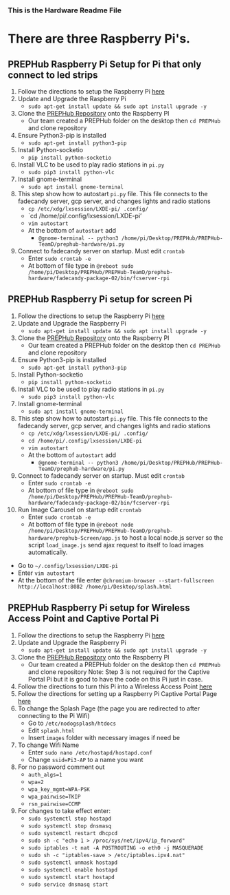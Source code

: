 ### This is the Hardware Readme File
# There are three Raspberry Pi's. 


## PREPHub Raspberry Pi Setup for Pi that only connect to led strips
1. Follow the directions to setup the Raspberry Pi [here](https://www.raspberrypi.org/help/quick-start-guide/2/)  
2. Update and Upgrade the Raspberry Pi  
   - `sudo apt-get install update && sudo apt install upgrade -y`  
3. Clone the [PREPHub Repository]() onto the Raspberry PI  
   - Our team created a PREPHub folder on the desktop then `cd PREPHub` and clone repository  
4. Ensure Python3-pip is installed  
   - `sudo apt-get install python3-pip`  
5. Install Python-socketio  
   - `pip install python-socketio`  
6. Install VLC to be used to play radio stations in `pi.py`  
   - `sudo pip3 install python-vlc`  
7. Install gnome-terminal  
   - `sudo apt install gnome-terminal`  
8. This step show how to autostart `pi.py` file. This file connects to the fadecandy server, gcp server, and changes lights and radio stations  
   - `cp /etc/xdg/lxsession/LXDE-pi/ .config/`  
   - `cd /home/pi/.config/lxsession/LXDE-pi’  
   - `vim autostart`
   - At the bottom of `autostart` add
     - `@gnome-terminal -- python3 /home/pi/Desktop/PREPHub/PREPHub-TeamD/prephub-hardware/pi.py`  
9. Connect to fadecandy server on startup. Must edit `crontab`
   - Enter `sudo crontab -e`  
   - At bottom of file type in `@reboot sudo /home/pi/Desktop/PREPHub/PREPHub-TeamD/prephub-hardware/fadecandy-package-02/bin/fcserver-rpi`
 

## PREPHub Raspberry Pi setup for screen Pi
1. Follow the directions to setup the Raspberry Pi [here](https://www.raspberrypi.org/help/quick-start-guide/2/)  
2. Update and Upgrade the Raspberry Pi  
   - `sudo apt-get install update && sudo apt install upgrade -y`  
3. Clone the [PREPHub Repository]() onto the Raspberry PI  
   - Our team created a PREPHub folder on the desktop then `cd PREPHub` and clone repository  
4. Ensure Python3-pip is installed  
   - `sudo apt-get install python3-pip`  
5. Install Python-socketio  
   - `pip install python-socketio`  
6. Install VLC to be used to play radio stations in `pi.py`  
   - `sudo pip3 install python-vlc`  
7. Install gnome-terminal  
   - `sudo apt install gnome-terminal`
8. This step show how to autostart `pi.py` file. This file connects to the fadecandy server, gcp server, and changes lights and radio stations  
   - `cp /etc/xdg/lxsession/LXDE-pi/ .config/`  
   - `cd /home/pi/.config/lxsession/LXDE-pi`  
   - `vim autostart`
   - At the bottom of `autostart` add
     - `@gnome-terminal -- python3 /home/pi/Desktop/PREPHub/PREPHub-TeamD/prephub-hardware/pi.py`  
9. Connect to fadecandy server on startup. Must edit `crontab`
   - Enter `sudo crontab -e`  
   - At bottom of file type in `@reboot sudo /home/pi/Desktop/PREPHub/PREPHub-TeamD/prephub-hardware/fadecandy-package-02/bin/fcserver-rpi`
10. Run Image Carousel on startup edit `crontab`
    - Enter `sudo crontab -e`
    - At bottom of file type in `@reboot node /home/pi/Desktop/PREPHub/PREPHub-TeamD/prephub-hardware/prephub-Screen/app.js` to host a local node.js server so the script `load_image.js` send ajax request to itself to load images automatically.
   - Go to `~/.config/lxsession/LXDE-pi`
   - Enter `vim autostart`
   - At the bottom of the file enter `@chromium-browser --start-fullscreen http://localhost:8082 /home/pi/Desktop/splash.html`
   
   
## PREPHub Raspberry Pi setup for Wireless Access Point and Captive Portal Pi
1. Follow the directions to setup the Raspberry Pi [here](https://www.raspberrypi.org/help/quick-start-guide/2/)  
2. Update and Upgrade the Raspberry Pi  
   - `sudo apt-get install update && sudo apt install upgrade -y`  
3. Clone the [PREPHub Repository]() onto the Raspberry PI  
   - Our team created a PREPHub folder on the desktop then `cd PREPHub` and clone repository
   Note: Step 3 is not required for the Captive Portal Pi but it is good to have the code on this Pi just in case.
4. Follow the directions to turn this Pi into a Wireless Access Point [here](https://pimylifeup.com/raspberry-pi-wireless-access-point/)
5. Follow the directions for setting up a Raspberry Pi Captive Portal Page [here](https://pimylifeup.com/raspberry-pi-captive-portal/)
6. To change the Splash Page (the page you are redirected to after connecting to the Pi Wifi)
   - Go to `/etc/nodogsplash/htdocs`
   - Edit `splash.html`
   - Insert `images` folder with necessary images if need be
7. To change Wifi Name
   - Enter `sudo nano /etc/hostapd/hostapd.conf`
   - Change `ssid=Pi3-AP` to a name you want
8. For no password comment out 
   - `auth_algs=1`
   - `wpa=2`
   - `wpa_key_mgmt=WPA-PSK`
   - `wpa_pairwise=TKIP`
   - `rsn_pairwise=CCMP`
9. For changes to take effect enter:
   - `sudo systemctl stop hostapd`
   - `sudo systemctl stop dnsmasq`
   - `sudo systemctl restart dhcpcd`
   - `sudo sh -c "echo 1 > /proc/sys/net/ipv4/ip_forward"`
   - `sudo iptables -t nat -A POSTROUTING -o eth0 -j MASQUERADE`
   - `sudo sh -c "iptables-save > /etc/iptables.ipv4.nat"`
   - `sudo systemctl unmask hostapd`
   - `sudo systemctl enable hostapd`
   - `sudo systemctl start hostapd`
   - `sudo service dnsmasq start`
   
